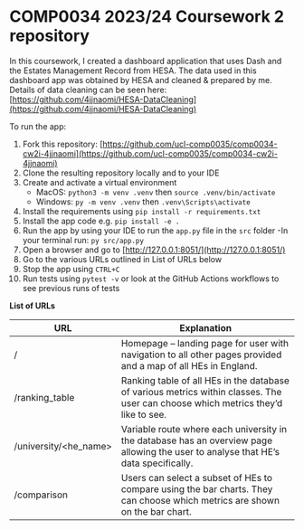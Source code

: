 # COMP0034 2023/24 Coursework 2 repository

In this coursework, I created a dashboard application that uses Dash and the Estates Management Record from HESA. The data used in this dashboard app was obtained by HESA and cleaned & prepared by me. Details of data cleaning can be seen here: [https://github.com/4jjnaomi/HESA-DataCleaning](https://github.com/4jjnaomi/HESA-DataCleaning)

To run the app:

1. Fork this repository: [https://github.com/ucl-comp0035/comp0034-cw2i-4jjnaomi](https://github.com/ucl-comp0035/comp0034-cw2i-4jjnaomi)
2. Clone the resulting repository locally and to your IDE
3. Create and activate a virtual environment
    - MacOS: `python3 -m venv .venv` then `source .venv/bin/activate`
    - Windows: `py -m venv .venv` then `.venv\Scripts\activate`
4. Install the requirements using `pip install -r requirements.txt`
5. Install the app code e.g. `pip install -e .`
5. Run the app by using your IDE to run the `app.py` file in the `src` folder
    -In your terminal run: `py src/app.py`
6. Open a browser and go to [http://127.0.0.1:8051/](http://127.0.0.1:8051/)
7. Go to the various URLs outlined in List of URLs below
8. Stop the app using `CTRL+C`
9. Run tests using `pytest -v` or look at the GitHub Actions workflows to see previous runs of tests

**List of URLs**

| URL             | Explanation                                                                               |
|-----------------|-------------------------------------------------------------------------------------------|
| /               | Homepage – landing page for user with navigation to all other pages provided and a map of all HEs in England. |
| /ranking_table  | Ranking table of all HEs in the database of various metrics within classes. The user can choose which metrics they’d like to see. |
| /university/<he_name> | Variable route where each university in the database has an overview page allowing the user to analyse that HE’s data specifically. |
| /comparison     | Users can select a subset of HEs to compare using the bar charts. They can choose which metrics are shown on the bar chart. |

